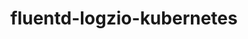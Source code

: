 ---
community-project: true
title: fluentd-logzio-kubernetes
project-url: https://github.com/snyk/fluentd-logzio-kubernetes
logo:
  logofile: kubernetes.svg
  orientation: vertical
shipping-summary:
  data-source: Kubernetes
---
